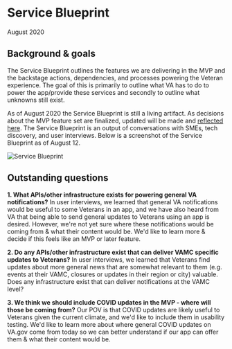 # Service Blueprint

August 2020

## Background & goals

The Service Blueprint outlines the features we are delivering in the MVP and the backstage actions, dependencies, and processes powering the Veteran experience. The goal of this is primarily to outline what VA has to do to power the app/provide these services and secondly to outline what unknowns still exist. 

As of August 2020 the Service Blueprint is still a living artifact. As decisions about the MVP feature set are finalized, updated will be made and [reflected here](https://www.figma.com/proto/RqG1G4ClpWbd7a09ZtLoxU/Mobile-App-Service-Blueprint?node-id=4%3A225&scaling=min-zoom). The Service Blueprint is an output of conversations with SMEs, tech discovery, and user interviews. Below is a screenshot of the Service Blueprint as of August 12.

![Service Blueprint](https://github.com/department-of-veterans-affairs/va.gov-team/blob/master/products/va-mobile-app/ux-research/service-blueprint/Service-Blueprint-August-2020.png)

## Outstanding questions

**1. What APIs/other infrastructure exists for powering general VA notifications?** In user interviews, we learned that general VA notifications would be useful to some Veterans in an app, and we have also heard from VA that being able to send general updates to Veterans using an app is desired. However, we're not yet sure where these notifications would be coming from & what their content would be. We'd like to learn more & decide if this feels like an MVP or later feature.

**2. Do any APIs/other infrastructure exist that can deliver VAMC specific updates to Veterans?**  In user interviews, we learned that Veterans find updates about more general news that are somewhat relevant to them (e.g. events at their VAMC, closures or updates in their region or city) valuable. Does any infrastructure exist that can deliver notifications at the VAMC level?

**3. We think we should include COVID updates in the MVP - where will those be coming from?** Our POV is that COVID updates are likely useful to Veterans given the current climate, and we'd like to include them in usability testing. We'd like to learn more about where general COVID updates on VA.gov come from today so we can better understand if our app can offer them & what their content would be. 
